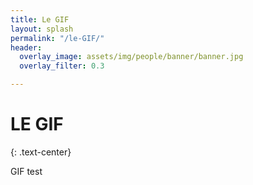 ```yaml
---
title: Le GIF
layout: splash
permalink: "/le-GIF/"
header:
  overlay_image: assets/img/people/banner/banner.jpg
  overlay_filter: 0.3

---
```

# LE GIF

{: .text-center}

GIF test